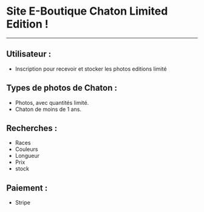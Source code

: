 # Site E-Boutique Chaton Limited Edition !

---

## Utilisateur :

- Inscription pour recevoir et stocker les photos editions limité

## Types de photos de Chaton :

- Photos, avec quantités limité.
- Chaton de moins de 1 ans.

## Recherches :

- Races
- Couleurs
- Longueur
- Prix
- stock

## Paiement :

- Stripe

